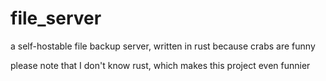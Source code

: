 # file_server
a self-hostable file backup server, written in rust because crabs are funny

please note that I don't know rust, which makes this project even funnier
